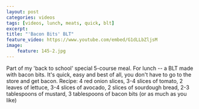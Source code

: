 ```yaml
---
layout: post
categories: videos
tags: [videos, lunch, meats, quick, blt]
excerpt: 
title: "'Bacon Bits' BLT"
feature_video: https://www.youtube.com/embed/G1dLLbZljsM
image:
    feature: 145-2.jpg
---
```


Part of my 'back to school' special 5-course meal.  For lunch -- a BLT made with bacon bits.  It's quick, easy and best of all, you don't have to go to the store and get bacon. Recipe: 4 red onion slices, 3-4 slices of tomato, 2 leaves of lettuce, 3-4 slices of avocado, 2 slices of sourdough bread, 2-3 tablespoons of mustard, 3 tablespoons of bacon bits (or as much as you like)

